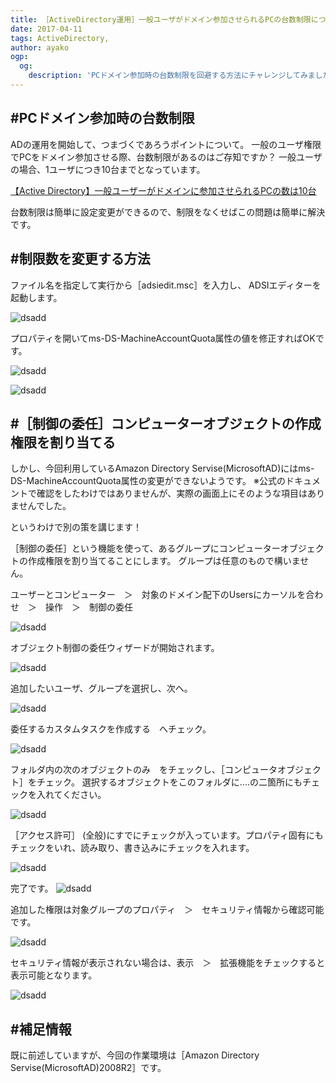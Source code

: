 ```yaml
---
title: ［ActiveDirectory運用］一般ユーザがドメイン参加させられるPCの台数制限について(1ユーザ10台)
date: 2017-04-11
tags: ActiveDirectory,
author: ayako
ogp:
  og:
    description: 'PCドメイン参加時の台数制限を回避する方法にチャレンジしてみました'
---
```


#PCドメイン参加時の台数制限
---
ADの運用を開始して、つまづくであろうポイントについて。
一般のユーザ権限でPCをドメイン参加させる際、台数制限があるのはご存知ですか？
一般ユーザの場合、1ユーザにつき10台までとなっています。

[【Active Directory】一般ユーザーがドメインに参加させられるPCの数は10台](https://blogs.technet.microsoft.com/junichia/2010/06/14/active-directorypc2596/)


台数制限は簡単に設定変更ができるので、制限をなくせばこの問題は簡単に解決です。

#制限数を変更する方法
---


ファイル名を指定して実行から［adsiedit.msc］を入力し、
ADSIエディターを起動します。

![dsadd](./2017/0411_DelegatingDirectory/dd_01.png)

プロパティを開いてms-DS-MachineAccountQuota属性の値を修正すればOKです。

![dsadd](./2017/0411_DelegatingDirectory/dd_02.png)

![dsadd](./2017/0411_DelegatingDirectory/dd_03.png)

#［制御の委任］コンピューターオブジェクトの作成権限を割り当てる
---

しかし、今回利用しているAmazon Directory Servise(MicrosoftAD)にはms-DS-MachineAccountQuota属性の変更ができないようです。
※公式のドキュメントで確認をしたわけではありませんが、実際の画面上にそのような項目はありませんでした。


というわけで別の策を講じます！

［制御の委任］という機能を使って、あるグループにコンピューターオブジェクトの作成権限を割り当てることにします。
グループは任意のもので構いません。

ユーザーとコンピューター　＞　対象のドメイン配下のUsersにカーソルを合わせ　＞　操作　＞　制御の委任

![dsadd](./2017/0411_DelegatingDirectory/dd_04.png)

オブジェクト制御の委任ウィザードが開始されます。

![dsadd](./2017/0411_DelegatingDirectory/dd_05.png)

追加したいユーザ、グループを選択し、次へ。

![dsadd](./2017/0411_DelegatingDirectory/dd_06.png)

委任するカスタムタスクを作成する　へチェック。

![dsadd](./2017/0411_DelegatingDirectory/dd_07.png)

フォルダ内の次のオブジェクトのみ　をチェックし、［コンピュータオブジェクト］をチェック。
選択するオブジェクトをこのフォルダに....の二箇所にもチェックを入れてください。

![dsadd](./2017/0411_DelegatingDirectory/dd_08.png)

［アクセス許可］
(全般)にすでにチェックが入っています。プロパティ固有にもチェックをいれ、読み取り、書き込みにチェックを入れます。

![dsadd](./2017/0411_DelegatingDirectory/dd_09.png)

完了です。
![dsadd](./2017/0411_DelegatingDirectory/dd_10.png)

追加した権限は対象グループのプロパティ　＞　セキュリティ情報から確認可能です。

![dsadd](./2017/0411_DelegatingDirectory/dd_11.png)

セキュリティ情報が表示されない場合は、表示　＞　拡張機能をチェックすると表示可能となります。

![dsadd](./2017/0411_DelegatingDirectory/dd_12.png)

#補足情報
---
既に前述していますが、今回の作業環境は［Amazon Directory Servise(MicrosoftAD)2008R2］です。
